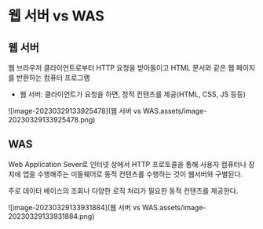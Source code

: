 # 웹 서버 vs  WAS

## 웹 서버

웹 브라우저 클라이언트로부터 HTTP 요청을 받아들이고 HTML 문서와 같은 웹 페이지를 반환하는 컴퓨터 프로그램

- 웹 서버: 클라이언트가 요청을 하면, 정적 컨텐츠를 제공(HTML, CSS, JS 등등)

![image-20230329133925478](웹 서버 vs  WAS.assets/image-20230329133925478.png)



## WAS

Web Application Sever로 인터넷 상에서 HTTP 프로토콜을 통해 사용자 컴퓨터나 장치에 앱을 수행해주는 미들웨어로 동적 컨텐츠를 수행하는 것이 웹서버와 구별된다.

주로 데이터 베이스의 조회나 다양한 로직 처리가 필요한 동적 컨텐츠를 제공한다.

![image-20230329133931884](웹 서버 vs  WAS.assets/image-20230329133931884.png)